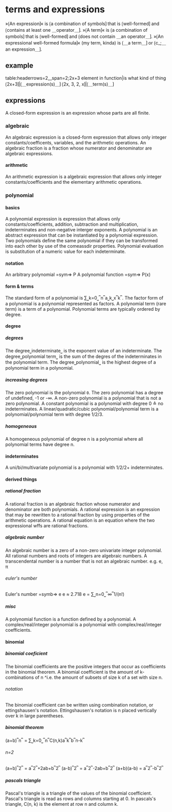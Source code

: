 
# terms and expressions

»⟮An expression⟯« is ⟮a combination of symbols⟯ that is ⟮well-formed⟯ and ⟮contains at least one ＿operator＿⟯.
»⟮A term⟯« is ⟮a combination of symbols⟯ that is ⟮well-formed⟯ and ⟮does not contain ＿an operator＿⟯.
»⟮An expressional well-formed formula⟯« (my term, kinda) is ⟮＿a term＿⟯ or ⟮c_;＿an expression＿⟯.

## example

table:headerrows=2,,,span=2;2x+3
element in function|is what kind of thing
⟮2x+3⟯|⟮＿expression(s)＿⟯
⟮2x, 3, 2, x⟯|⟮＿term(s)＿⟯

## expressions

A closed-form expression is an expression whose parts are all finite.

### algebraic

An algebraic expression is a closed-form expression that allows only integer constants/coefficents, variables, and the arithmetic operations.
An algebraic fraction is a fraction whose numerator and denominator are algebraic expressions.

#### arithmetic

An arithmetic expression is a algebraic expression that allows only integer constants/coefficients and the elementary arithmetic operations.

### polynomial

#### basics

A polynomial expression is expression that allows only constants/coefficients, addition, subtraction and multiplication, indeterminates and non-negative interger exponents.
A polynomial is an abstract expression that can be instantiated by a polynomial expression.
Two polynomials define the same polynomial if they can be transformed into each other by use of the comeassdir properties.
Polynomial evaluation is substitution of a numeric value for each indeterminate.

#### notation

An arbitrary polynomial =sym=&gt; P
A polynomial function =sym=&gt; P(x)

#### form &amp; terms

The standard form of a polynomial is ∑⎵k=0⎵⎴n⎴a⎵k⎵x⎴k⎴.
The factor form of a polynomial is a polynomial represented as factors.
A polynomial term (rare term) is a term of a polynomial.
Polynomial terms are typically ordered by degree.

#### degree

##### degrees

The degree⎵indeterminate⎵ is the exponent value of an indeterminate.
The degree⎵polynomial term⎵ is the sum of the degres of the indeterminates in the polynomial term.
The degree⎵polynomial⎵ is the highest degree of a polynomial term in a polynomial.

##### increasing degrees

The zero polynomial is the polynomial `0`.
The zero polynomial has a degree of undefined, -1 or -∞.
A non-zero polynomial is a polynomial that is not a zero polynomial.
A constant polynomial is a polynomial with degree 0 ≙ no indeterminates.
A linear/quadratic/cubic polynomial/polynomial term is a polynomial/polynomial term with degree 1/2/3.

##### homogeneous

A homogeneous polynomial of degree n is a polynomial where all polynomial terms have degree n.

#### indeterminates

A uni/bi/multivariate polynomial is a polynomial with 1/2/2+ indeterminates.

#### derived things

##### rational fraction

A rational fraction is an algebraic fraction whose numerator and denominator are both polynomials.
A rational expression is an expression that may be rewritten to a rational fraction by using properties of the arithmetic operations.
A rational equation is an equation where the two expressional wffs are rational fractions.

##### algebraic number

An algebraic number is a zero of a non-zero univariate integer polynomial.
All rational numbers and roots of integers are algebraic numbers.
A transcendental number is a number that is not an algebraic number.
e.g. e, π

###### euler's number

Euler's number =symb=&gt; e
e ≈ 2.718
e = ∑⎵n=0⎵⎴∞⎴1/(n!)

##### misc

A polynomial function is a function defined by a polynomial.
A complex/real/integer polynomial is a polynomial with complex/real/integer coefficients.

#### binomial

##### binomial coeficient

The binomial coefficients are the positive integers that occur as coefficients in the binomial theorem.
A binomial coefficient is the amount of k-combinations of n
^i.e. the amount of subsets of size k of a set with size n.

###### notation

The binomial coefficient can be written using combination notation, or ettingshausen's notation.
Ettingshausen's notation is n placed vertically over k in large parentheses.

##### binomial theorem

(a+b)⎴n⎴ = ∑⎵k=0⎵⎴n⎴C(n,k)a⎴k⎴b⎴n-k⎴

###### n=2

(a+b)⎴2⎴ = a⎴2⎴+2ab+b⎴2⎴
(a-b)⎴2⎴ = a⎴2⎴-2ab+b⎴2⎴
(a+b)(a-b) = a⎴2⎴-b⎴2⎴

##### pascals triangle

Pascal's triangle is a triangle of the values of the binomial coefficient.
Pascal's triangle is read as rows and columns starting at 0.
In pascals's triangle, C(n, k) is the element at row n and column k.
